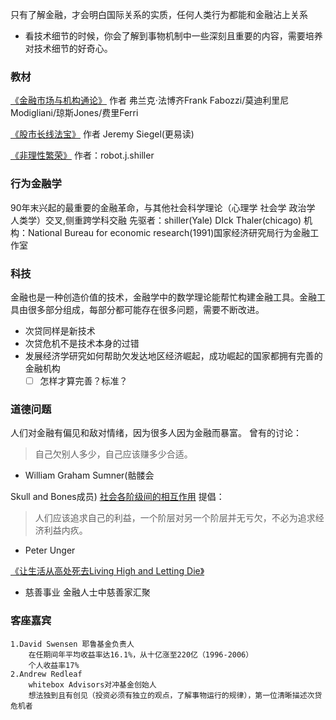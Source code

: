 只有了解金融，才会明白国际关系的实质，任何人类行为都能和金融沾上关系
* 看技术细节的时候，你会了解到事物机制中一些深刻且重要的内容，需要培养对技术细节的好奇心。

### 教材
 [《金融市场与机构通论》](https://book.douban.com/subject/5271687/)
    作者
    弗兰克·法博齐Frank Fabozzi/莫迪利里尼Modigliani/琼斯Jones/费里Ferri
    
 [《股市长线法宝》](https://book.douban.com/subject/6998907/)
    作者
    Jeremy Siegel(更易读)
    
  [《非理性繁荣》](https://book.douban.com/subject/26803982/)
    作者：robot.j.shiller 
    
### 行为金融学
90年末兴起的最重要的金融革命，与其他社会科学理论（心理学 社会学 政治学 人类学）交叉,侧重跨学科交融
先驱者：shiller(Yale) DIck Thaler(chicago)
机构：National Bureau for economic research(1991)国家经济研究局行为金融工作室

### 科技
金融也是一种创造价值的技术，金融学中的数学理论能帮忙构建金融工具。金融工具由很多部分组成，每部分都可能存在很多问题，需要不断改进。

* 次贷同样是新技术
* 次贷危机不是技术本身的过错
* 发展经济学研究如何帮助欠发达地区经济崛起，成功崛起的国家都拥有完善的金融机构
    * [ ] 怎样才算完善？标准？

 ### 道德问题
人们对金融有偏见和敌对情绪，因为很多人因为金融而暴富。
曾有的讨论：
>自己欠别人多少，自己应该赚多少合适。

* William Graham Sumner(骷髅会

Skull and Bones成员)
[社会各阶级间的相互作用](https://book.douban.com/subject/5327635/)
提倡：
>人们应该追求自己的利益，一个阶层对另一个阶层并无亏欠，不必为追求经济利益内疚。

* Peter Unger

[《让生活从高处死去Living High and Letting Die》](https://book.douban.com/subject/2056234/)
* 慈善事业
金融人士中慈善家汇聚

### 客座嘉宾
    1.David Swensen 耶鲁基金负责人
        在任期间年平均收益率达16.1%，从十亿涨至220亿（1996-2006）
        个人收益率17%
    2.Andrew Redleaf
        whitebox Advisors对冲基金创始人
        想法独到且有创见（投资必须有独立的观点，了解事物运行的规律），第一位清晰描述次贷危机者

